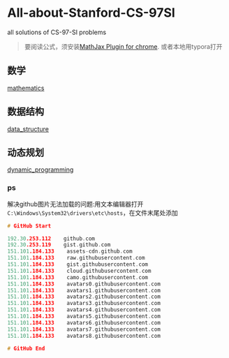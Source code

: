 # All-about-Stanford-CS-97SI
 all solutions of CS-97-SI problems
> 要阅读公式，须安装[MathJax Plugin for chrome](https://chrome.google.com/webstore/detail/mathjax-plugin-for-github/ioemnmodlmafdkllaclgeombjnmnbima).
> 或者本地用typora打开

## 数学

[mathematics](https://github.com/Qasak/all-about-stanford-cs-97si/blob/master/mathematics/README.md)

## 数据结构

[data_structure](https://github.com/Qasak/all-about-stanford-cs-97si/blob/master/data_structure/README.md)

## 动态规划

[dynamic_programming](https://github.com/Qasak/all-about-stanford-cs-97si/blob/master/dynamic_programming/README.md)

### ps

解决github图片无法加载的问题:用文本编辑器打开`C:\Windows\System32\drivers\etc\hosts`，在文件末尾处添加

```c
# GitHub Start

192.30.253.112    github.com 
192.30.253.119    gist.github.com
151.101.184.133    assets-cdn.github.com
151.101.184.133    raw.githubusercontent.com
151.101.184.133    gist.githubusercontent.com
151.101.184.133    cloud.githubusercontent.com
151.101.184.133    camo.githubusercontent.com
151.101.184.133    avatars0.githubusercontent.com
151.101.184.133    avatars1.githubusercontent.com
151.101.184.133    avatars2.githubusercontent.com
151.101.184.133    avatars3.githubusercontent.com
151.101.184.133    avatars4.githubusercontent.com
151.101.184.133    avatars5.githubusercontent.com
151.101.184.133    avatars6.githubusercontent.com
151.101.184.133    avatars7.githubusercontent.com
151.101.184.133    avatars8.githubusercontent.com

# GitHub End
```


